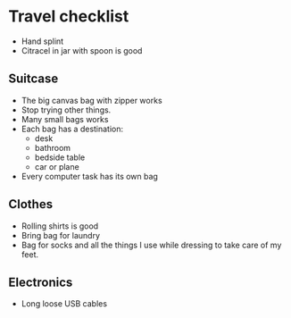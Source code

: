 # Travel checklist 

* Hand splint
* Citracel in jar with spoon is good


## Suitcase 

* The big canvas bag with zipper works
* Stop trying other things. 
* Many small bags works
* Each bag has a destination: 
  * desk 
  * bathroom
  * bedside table
  * car or plane 
* Every computer task has its own bag

## Clothes

* Rolling shirts is good
* Bring bag for laundry
* Bag for socks and all the things I use while dressing to take care of my feet.

## Electronics

* Long loose USB cables